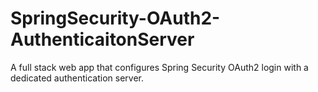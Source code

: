 # SpringSecurity-OAuth2-AuthenticaitonServer

A full stack web app that configures Spring Security OAuth2 login with a dedicated authentication server.
